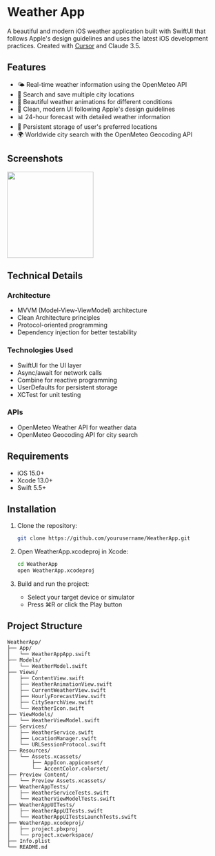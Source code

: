 # Weather App

A beautiful and modern iOS weather application built with SwiftUI that follows Apple's design guidelines and uses the latest iOS development practices. Created with [Cursor](https://cursor.sh/) and Claude 3.5.

## Features

- 🌤️ Real-time weather information using the OpenMeteo API
- 📍 Search and save multiple city locations
- 🎨 Beautiful weather animations for different conditions
- 📱 Clean, modern UI following Apple's design guidelines
- 📊 24-hour forecast with detailed weather information
- 💾 Persistent storage of user's preferred locations
- 🌍 Worldwide city search with the OpenMeteo Geocoding API

## Screenshots


<img src="https://github.com/user-attachments/assets/c70e0a96-a028-43a1-b161-4afd93c73765" width=200>


## Technical Details

### Architecture
- MVVM (Model-View-ViewModel) architecture
- Clean Architecture principles
- Protocol-oriented programming
- Dependency injection for better testability

### Technologies Used
- SwiftUI for the UI layer
- Async/await for network calls
- Combine for reactive programming
- UserDefaults for persistent storage
- XCTest for unit testing

### APIs
- OpenMeteo Weather API for weather data
- OpenMeteo Geocoding API for city search

## Requirements

- iOS 15.0+
- Xcode 13.0+
- Swift 5.5+

## Installation

1. Clone the repository:
   ```bash
   git clone https://github.com/yourusername/WeatherApp.git
   ```

2. Open WeatherApp.xcodeproj in Xcode:
   ```bash
   cd WeatherApp
   open WeatherApp.xcodeproj
   ```

3. Build and run the project:
   - Select your target device or simulator
   - Press ⌘R or click the Play button

## Project Structure

```plaintext
WeatherApp/
├── App/
│   └── WeatherAppApp.swift
├── Models/
│   └── WeatherModel.swift
├── Views/
│   ├── ContentView.swift
│   ├── WeatherAnimationView.swift
│   ├── CurrentWeatherView.swift
│   ├── HourlyForecastView.swift
│   ├── CitySearchView.swift
│   └── WeatherIcon.swift
├── ViewModels/
│   └── WeatherViewModel.swift
├── Services/
│   ├── WeatherService.swift
│   ├── LocationManager.swift
│   └── URLSessionProtocol.swift
├── Resources/
│   └── Assets.xcassets/
│       ├── AppIcon.appiconset/
│       └── AccentColor.colorset/
├── Preview Content/
│   └── Preview Assets.xcassets/
├── WeatherAppTests/
│   ├── WeatherServiceTests.swift
│   └── WeatherViewModelTests.swift
├── WeatherAppUITests/
│   ├── WeatherAppUITests.swift
│   └── WeatherAppUITestsLaunchTests.swift
├── WeatherApp.xcodeproj/
│   ├── project.pbxproj
│   └── project.xcworkspace/
├── Info.plist
└── README.md
